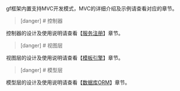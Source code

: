 gf框架内置支持MVC开发模式，MVC的详细介绍及示例请查看对应的章节。

>[danger] # 控制器	

控制器的设计及使用说明请查看【[服务注册](服务注册.md)】章节。

>[danger] # 视图层

视图层的设计及使用说明请查看【[模板引擎](模板引擎.md)】章节。

>[danger] # 模型层	

模型层的设计及使用说明请查看【[数据库ORM](数据库操作.md)】章节。